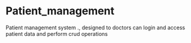# Patient_management
Patient management system ., designed to doctors can login and access patient data and perform crud operations 

